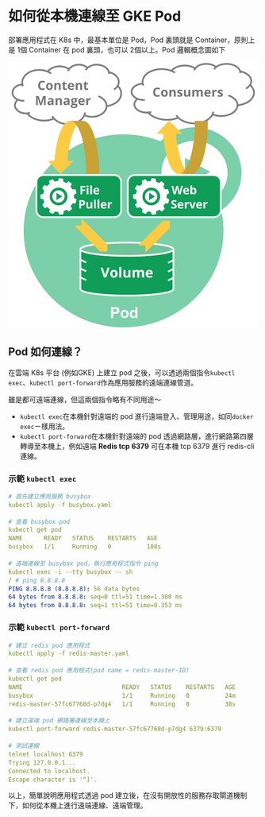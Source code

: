 # 如何從本機連線至 GKE Pod

部署應用程式在 K8s 中，最基本單位是 Pod，Pod 裏頭就是 Container，原則上是 1個 Container 在 pod 裏頭，也可以 2個以上。Pod 邏輯概念圖如下

![Pod diagram](../.gitbook/assets/pod.svg)

## Pod 如何連線？

在雲端 K8s 平台 \(例如GKE\) 上建立 pod 之後，可以透過兩個指令`kubectl exec`、`kubectl port-forward`作為應用服務的遠端連線管道。

雖是都可遠端連線，但這兩個指令略有不同用途～

* `kubectl exec`在本機針對遠端的 pod 進行遠端登入、管理用途，如同`docker exec`ㄧ樣用法。
* `kubectl port-forward`在本機針對遠端的 pod 透過網路層，進行網路第四層轉導至本機上，例如遠端 **Redis tcp 6379** 可在本機 tcp 6379 進行 redis-cli 連線。

### 示範 `kubectl exec`

```yaml
# 首先建立應用服務 busybox
kubectl apply -f busybox.yaml

# 查看 busybox pod
kubectl get pod
NAME      READY   STATUS    RESTARTS   AGE
busybox   1/1     Running   0          108s

# 遠端連線至 busybox pod，執行應用程式指令 ping
kubectl exec -i --tty busybox -- sh
/ # ping 8.8.8.8
PING 8.8.8.8 (8.8.8.8): 56 data bytes
64 bytes from 8.8.8.8: seq=0 ttl=51 time=1.300 ms
64 bytes from 8.8.8.8: seq=1 ttl=51 time=0.353 ms
```

### 示範 `kubectl port-forward`

```yaml
# 建立 redis pod 應用程式
kubectl apply -f redis-master.yaml

# 查看 redis pod 應用程式(pod name = redis-master-ID)
kubectl get pod
NAME                            READY   STATUS    RESTARTS   AGE
busybox                         1/1     Running   0          24m
redis-master-57fc67768d-p7dg4   1/1     Running   0          38s

# 建立遠端 pod 網路層連線至本機上
kubectl port-forward redis-master-57fc67768d-p7dg4 6379:6379

# 測試連線
telnet localhost 6379
Trying 127.0.0.1...
Connected to localhost.
Escape character is '^]'.
```

以上，簡單說明應用程式透過 pod 建立後，在沒有開放性的服務存取閘道機制下，如何從本機上進行遠端連線、遠端管理。

